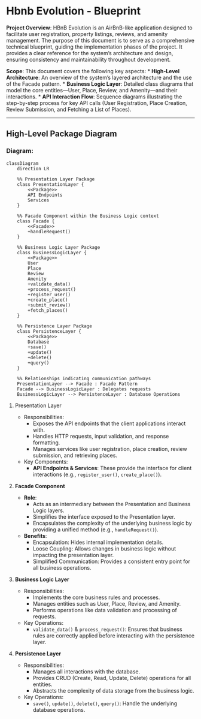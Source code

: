 # Hbnb Evolution - Blueprint
**Project Overview**:
HBnB Evolution is an AirBnB-like application designed to facilitate user registration, property listings, reviews, and amenity management. The purpose of this document is to serve as a comprehensive technical blueprint, guiding the implementation phases of the project. It provides a clear reference for the system’s architecture and design, ensuring consistency and maintainability throughout development.

**Scope**:
This document covers the following key aspects:
    * **High-Level Architecture**: An overview of the system’s layered architecture and the use of the Facade pattern.
    * **Business Logic Layer**: Detailed class diagrams that model the core entities—User, Place, Review, and Amenity—and their interactions.
    * **API Interaction Flow**: Sequence diagrams illustrating the step-by-step process for key API calls (User Registration, Place Creation, Review Submission, and Fetching a List of Places).

---

## High-Level Package Diagram
### Diagram:
```mermaid
classDiagram
    direction LR

    %% Presentation Layer Package
    class PresentationLayer {
        <<Package>>
        API Endpoints
        Services
    }

    %% Facade Component within the Business Logic context
    class Facade {
        <<Facade>>
        +handleRequest()
    }

    %% Business Logic Layer Package
    class BusinessLogicLayer {
        <<Package>>
        User
        Place
        Review
        Amenity
        +validate_data()
        +process_request()
        +register_user()
        +create_place()
        +submit_review()
        +fetch_places()
    }

    %% Persistence Layer Package
    class PersistenceLayer {
        <<Package>>
        Database
        +save()
        +update()
        +delete()
        +query()
    }

    %% Relationships indicating communication pathways
    PresentationLayer --> Facade : Facade Pattern
    Facade --> BusinessLogicLayer : Delegates requests
    BusinessLogicLayer --> PersistenceLayer : Database Operations
```
1. Presentation Layer

    * Responsibilities:
        * Exposes the API endpoints that the client applications interact with.
        * Handles HTTP requests, input validation, and response formatting.
        * Manages services like user registration, place creation, review submission, and retrieving places.
    * Key Components:
        * **API Endpoints & Services**: These provide the interface for client interactions (e.g., `register_user()`, `create_place()`).

2. **Facade Component**
    * **Role**:
        * Acts as an intermediary between the Presentation and Business Logic layers.
        * Simplifies the interface exposed to the Presentation layer.
        * Encapsulates the complexity of the underlying business logic by providing a unified method (e.g., `handleRequest()`).
    * **Benefits**:
        * Encapsulation: Hides internal implementation details.
        * Loose Coupling: Allows changes in business logic without impacting the presentation layer.
        * Simplified Communication: Provides a consistent entry point for all business operations.

3. **Business Logic Layer**
    * Responsibilities:
        * Implements the core business rules and processes.
        * Manages entities such as User, Place, Review, and Amenity.
        * Performs operations like data validation and processing of requests.
    * Key Operations:
        * `validate_data()` & `process_request()`: Ensures that business rules are correctly applied before interacting with the persistence layer.

4. **Persistence Layer**
    * Responsibilities:
        * Manages all interactions with the database.
        * Provides CRUD (Create, Read, Update, Delete) operations for all entities.
        * Abstracts the complexity of data storage from the business logic.
    * Key Operations:
        * `save()`, `update()`, `delete()`, `query()`: Handle the underlying database operations.